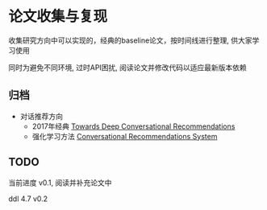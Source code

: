 # 论文收集与复现

收集研究方向中可以实现的，经典的baseline论文，按时间线进行整理, 供大家学习使用

同时为避免不同环境, 过时API困扰, 阅读论文并修改代码以适应最新版本依赖

## 归档

+ 对话推荐方向
  + 2017年经典 [Towards Deep Conversational Recommendations](https://arxiv.org/abs/1812.07617)
  + 强化学习方法 [Conversational Recommendations System](https://arxiv.org/abs/1806.03277)
    

## TODO

当前进度 v0.1, 阅读并补充论文中

ddl 4.7 v0.2